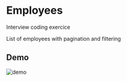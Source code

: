 # Employees

Interview coding exercice

List of employees with pagination and filtering

## Demo

![demo](https://user-images.githubusercontent.com/16189689/183253890-0959ca30-bbb6-43b9-a93d-4e0dfd233808.gif)
